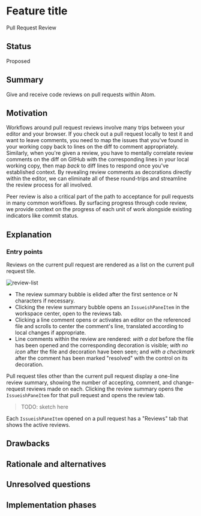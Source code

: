 # Feature title

Pull Request Review

## Status

Proposed

## Summary

Give and receive code reviews on pull requests within Atom.

## Motivation

Workflows around pull request reviews involve many trips between your editor and your browser. If you check out a pull request locally to test it and want to leave comments, you need to map the issues that you've found in your working copy back to lines on the diff to comment appropriately. Similarly, when you're given a review, you have to mentally correlate review comments on the diff on GitHub with the corresponding lines in your local working copy, then map _back_ to diff lines to respond once you've established context. By revealing review comments as decorations directly within the editor, we can eliminate all of these round-trips and streamline the review process for all involved.

Peer review is also a critical part of the path to acceptance for pull requests in many common workflows. By surfacing progress through code review, we provide context on the progress of each unit of work alongside existing indicators like commit status.

## Explanation

### Entry points

Reviews on the current pull request are rendered as a list on the current pull request tile.

![review-list](https://user-images.githubusercontent.com/378023/44708426-1f582000-aae2-11e8-86bd-3074ae259e2d.png)

* The review summary bubble is elided after the first sentence or N characters if necessary.
* Clicking the review summary bubble opens an `IssueishPaneItem` in the workspace center, open to the reviews tab.
* Clicking a line comment opens or activates an editor on the referenced file and scrolls to center the comment's line, translated according to local changes if appropriate.
* Line comments within the review are rendered: _with a dot_ before the file has been opened and the corresponding decoration is visible; _with no icon_ after the file and decoration have been seen; and _with a checkmark_ after the comment has been marked "resolved" with the control on its decoration.

Pull request tiles other than the current pull request display a one-line review summary, showing the number of accepting, comment, and change-request reviews made on each. Clicking the review summary opens the `IssueishPaneItem` for that pull request and opens the review tab.

> TODO: sketch here

Each `IssueishPaneItem` opened on a pull request has a "Reviews" tab that shows the active reviews.

## Drawbacks

<!--
Why should we *not* do this?
-->

## Rationale and alternatives

<!--
- Why is this approach the best in the space of possible approaches?
- What other approaches have been considered and what is the rationale for not choosing them?
- What is the impact of not doing this?
-->

## Unresolved questions

<!--
- What unresolved questions do you expect to resolve through the RFC process before this gets merged?
- What unresolved questions do you expect to resolve through the implementation of this feature before it is released in a new version of the package?
- What related issues do you consider out of scope for this RFC that could be addressed in the future independently of the solution that comes out of this RFC?
-->

## Implementation phases

<!--
- Can this functionality be introduced in multiple, distinct, self-contained pull requests?
- A specification for when the feature is considered "done."
-->
